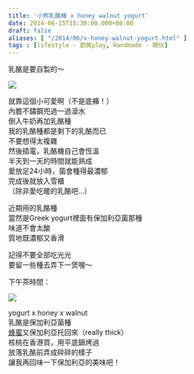 ```yaml
---
title: '小熊乳酪機 x honey walnut yogurt'
date: 2014-06-15T15:30:00.000+08:00
draft: false
aliases: [ "/2014/06/x-honey-walnut-yogurt.html" ]
tags : [lifestyle - 廚房play, Ḧandmade - 開伙]
---
```


乳酪是要自製的～  

![](/images/yogurtmachine.jpg)

就靠這個小可愛啊（不是底褲！）  
內膽不鏽鋼兜過一過滾水  
倒入牛奶再加乳酪種  
我的乳酪種都是剩下的乳酪而已  
不要想得太複雜  
然後插電，乳酪機自己會恆溫  
半天到一天的時間就能熟成  
愛放足24小時，菌會種得最濃郁  
完成後就放入雪櫃  
（除非愛吃暖的乳酪吧...）  
  
近期用的乳酪種  
當然是Greek yogurt裡面有保加利亞菌那種  
味道不會太酸  
質地既濃郁又香滑  
  
記得不要全部吃光光  
要留一些種去弄下一煲喔～  
  
下午茶時間：  

![](/images/homemadeyogurt.jpg)

yogurt x honey x walnut  
乳酪是保加利亞菌種  
[蜂蜜](https://hidie.net/med/)又保加利亞托回來（really thick）  
核桃在香港買，用平底鍋烤過  
放落乳酪前弄成碎碎的樣子  
讓我再回味一下保加利亞的美味吧！
